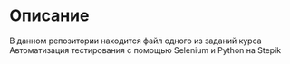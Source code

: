 # Описание
В данном репозитории находится файл одного из заданий курса Автоматизация тестирования с помощью Selenium и Python на Stepik
